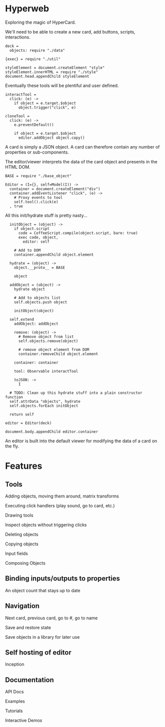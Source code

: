 Hyperweb
========

Exploring the magic of HyperCard.

We'll need to be able to create a new card, add buttons, scripts, interactions.

    deck =
      objects: require "./data"

    {exec} = require "./util"

    styleElement = document.createElement "style"
    styleElement.innerHTML = require "./style"
    document.head.appendChild styleElement

Eventually these tools will be plentiful and user defined.

    interactTool =
      click: (e) ->
        if object = e.target.$object
          object.trigger("click", e)

    cloneTool =
      click: (e) ->
        e.preventDefault()

        if object = e.target.$object
          editor.addObject object.copy()

A card is simply a JSON object. A card can therefore contain any number of
properties or sub-components.

The editor/viewer interprets the data of the card object and presents in the HTML DOM.

    BASE = require "./base_object"

    Editor = (I={}, self=Model(I)) ->
      container = document.createElement("div")
      container.addEventListener "click", (e) ->
        # Proxy events to tool
        self.tool().click(e)
      , true

All this init/hydrate stuff is pretty nasty...

      initObject = (object) ->
        if object.script
          code = CoffeeScript.compile(object.script, bare: true)
          exec code, object,
            editor: self

        # Add to DOM
        container.appendChild object.element

      hydrate = (object) ->
        object.__proto__ = BASE

        object

      addObject = (object) ->
        hydrate object

        # Add to objects list
        self.objects.push object

        initObject(object)

      self.extend
        addObject: addObject

        remove: (object) ->
          # Remove object from list
          self.objects.remove(object)

          # remove object element from DOM
          container.removeChild object.element

        container: container

        tool: Observable interactTool

        toJSON: ->
          I

      # TODO: Clean up this hydrate stuff into a plain constructor function
      self.attrData "objects", hydrate
      self.objects.forEach initObject

      return self

    editor = Editor(deck)

    document.body.appendChild editor.container

An editor is built into the default viewer for modifying the data of a card on
the fly.

Features
========

Tools
-----

Adding objects, moving them around, matrix transforms

Executing click handlers (play sound, go to card, etc.)

Drawing tools

Inspect objects without triggering clicks

Deleting objects

Copying objects

Input fields

Composing Objects

Binding inputs/outputs to properties
----------------------------

An object count that stays up to date

Navigation
----------

Next card, previous card, go to #, go to name

Save and restore state

Save objects in a library for later use

Self hosting of editor
----------------------

Inception

Documentation
-------------

API Docs

Examples

Tutorials

Interactive Demos
